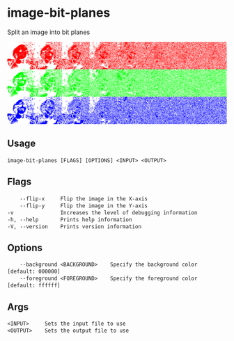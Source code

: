 # image-bit-planes

Split an image into bit planes

[![Example Image](example.png)](https://consto.uk/2020/07/07/image-bit-planes)

## Usage

    image-bit-planes [FLAGS] [OPTIONS] <INPUT> <OUTPUT>

## Flags

        --flip-x     Flip the image in the X-axis
        --flip-y     Flip the image in the Y-axis
    -v               Increases the level of debugging information
    -h, --help       Prints help information
    -V, --version    Prints version information

## Options

        --background <BACKGROUND>    Specify the background color [default: 000000]
        --foreground <FOREGROUND>    Specify the foreground color [default: ffffff]

## Args

    <INPUT>     Sets the input file to use
    <OUTPUT>    Sets the output file to use

